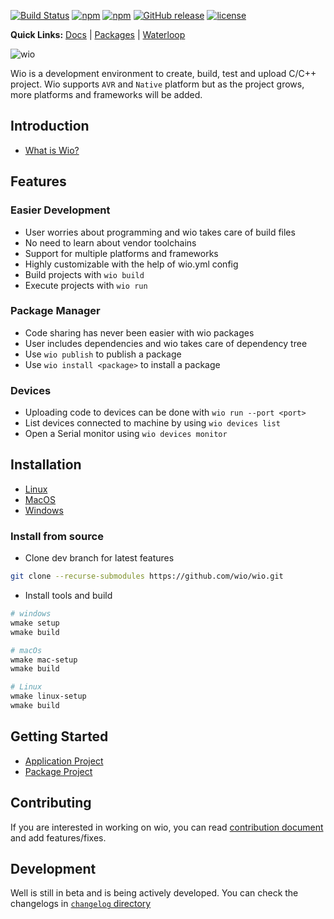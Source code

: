 [![Build Status](https://travis-ci.org/wio/wio.svg?branch=dev)](https://travis-ci.org/wio/wio) [![npm](https://img.shields.io/npm/dw/wio.svg)](https://www.npmjs.com/package/wio) [![npm](https://img.shields.io/npm/v/wio.svg)](https://www.npmjs.com/package/wio) [![GitHub release](https://img.shields.io/github/release/wio/wio.svg)](https://github.com/wio/wio/releases) [![license](https://img.shields.io/github/license/wio/wio.svg)](https://github.com/wio/wio/blob/master/LICENSE)

**Quick Links:** [Docs](https://wio.github.io/docs) | [Packages](https://www.npmjs.com/search?q=wio%2C%20pkg) | [Waterloop](https://waterloop.ca)

![wio](https://wio.github.io/docs/_static/logo_black.png)

Wio is a development environment to create, build, test and upload C/C++ project. Wio supports `AVR` and `Native` platform but as the project grows, more platforms and frameworks will be added.

## Introduction
* [What is Wio?](https://wio.github.io/docs/wio/what-is-wio.html)

## Features
### Easier Development
* User worries about programming and wio takes care of build files
* No need to learn about vendor toolchains
* Support for multiple platforms and frameworks
* Highly customizable with the help of wio.yml config
* Build projects with `wio build`
* Execute projects with `wio run`
### Package Manager
* Code sharing has never been easier with wio packages
* User includes dependencies and wio takes care of dependency tree
* Use `wio publish` to publish a package
* Use `wio install <package>` to install a package
### Devices
* Uploading code to devices can be done with `wio run --port <port>`
* List devices connected to machine by using `wio devices list`
* Open a Serial monitor using `wio devices monitor`

## Installation
* [Linux](https://wio.github.io/docs/wio/install/linux.html)
* [MacOS](https://wio.github.io/docs/wio/install/macos.html)
* [Windows](https://wio.github.io/docs/wio/install/windows.html)

### Install from source
* Clone dev branch for latest features 
```bash
git clone --recurse-submodules https://github.com/wio/wio.git
```
* Install tools and build
```bash
# windows
wmake setup
wmake build

# macOs
wmake mac-setup
wmake build

# Linux
wmake linux-setup
wmake build
```



## Getting Started
* [Application Project](https://wio.github.io/docs/wio/getting-started/creating-app.html)
* [Package Project](https://wio.github.io/docs/wio/getting-started/creating-pkg.html)

## Contributing
If you are interested in working on wio, you can read [contribution document](https://github.com/wio/wio/blob/master/CONTRIBUTING.md) and add features/fixes.

## Development
Well is still in beta and is being actively developed. You can check the changelogs in [`changelog` directory](https://github.com/wio/wio/blob/master/changelogs)

